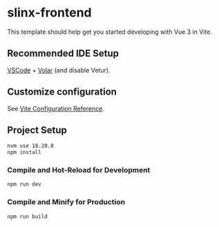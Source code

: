 # slinx-frontend

This template should help get you started developing with Vue 3 in Vite.

## Recommended IDE Setup

[VSCode](https://code.visualstudio.com/) + [Volar](https://marketplace.visualstudio.com/items?itemName=Vue.volar) (and disable Vetur).

## Customize configuration

See [Vite Configuration Reference](https://vite.dev/config/).

## Project Setup

```sh
nvm use 18.20.8
npm install
```

### Compile and Hot-Reload for Development

```sh
npm run dev
```

### Compile and Minify for Production

```sh
npm run build
```
